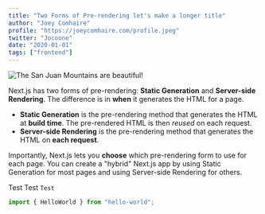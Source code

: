```yaml
---
title: "Two Forms of Pre-rendering let's make a longer title"
author: "Joey Comhaire"
profile: "https://joeycomhaire.com/profile.jpeg"
twitter: "Jocoone"
date: "2020-01-01"
tags: ["frontend"]
---
```


![The San Juan Mountains are beautiful!](/images/mountain.jpeg "San Juan Mountains")

Next.js has two forms of pre-rendering: **Static Generation** and **Server-side Rendering**. The difference is in **when** it generates the HTML for a page.

- **Static Generation** is the pre-rendering method that generates the HTML at **build time**. The pre-rendered HTML is then _reused_ on each request.
- **Server-side Rendering** is the pre-rendering method that generates the HTML on **each request**.

Importantly, Next.js lets you **choose** which pre-rendering form to use for each page. You can create a "hybrid" Next.js app by using Static Generation for most pages and using Server-side Rendering for others.

Test Test `Test`

```js
import { HelloWorld } from "hello-world";
```
